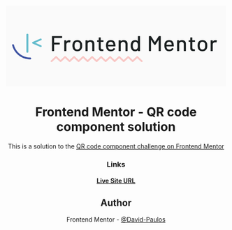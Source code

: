 <div align="center">
 <img src="https://github.com/David-Paulos/Frontend_Mentor_Challenges/blob/main/qr-code-component/images/FrontendMentorBanner.PNG"></>
</>

# Frontend Mentor - QR code component solution

This is a solution to the [QR code component challenge on Frontend Mentor](https://www.frontendmentor.io/challenges/qr-code-component-iux_sIO_H)


### Links

#### [Live Site URL](https://david-paulos.github.io/qr-code-component/index.html)



## Author

 Frontend Mentor - [@David-Paulos](https://www.frontendmentor.io/profile/David-Paulos)
